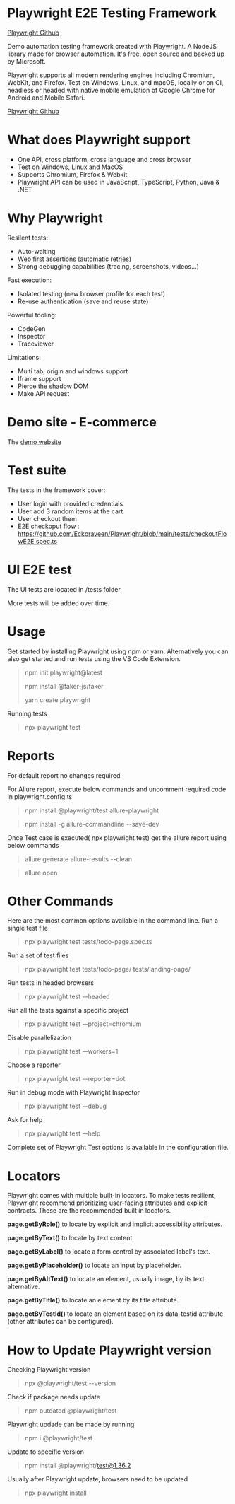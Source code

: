 # Playwright E2E Testing Framework

[Playwright Github](https://playwright.dev/img/playwright-logo.svg )

Demo automation testing framework created with Playwright. A NodeJS library made for browser automation. It's free, open source and backed up by Microsoft. 

Playwright supports all modern rendering engines including Chromium, WebKit, and Firefox. Test on Windows, Linux, and macOS, locally or on CI, headless or headed with native mobile emulation of Google Chrome for Android and Mobile Safari.

[Playwright Github](https://github.com/microsoft/playwright)

# What does Playwright support

- One API, cross platform, cross language and cross browser
- Test on Windows, Linux and MacOS
- Supports Chromium, Firefox & Webkit
- Playwright API can be used in JavaScript, TypeScript, Python, Java & .NET

# Why Playwright

Resilent tests:
- Auto-waiting
- Web first assertions (automatic retries)
- Strong debugging capabilities (tracing, screenshots, videos...)

Fast execution:
- Isolated testing (new browser profile for each test)
- Re-use authentication (save and reuse state)

Powerful tooling:
- CodeGen
- Inspector
- Traceviewer

Limitations:
- Multi tab, origin and windows support
- Iframe support
- Pierce the shadow DOM
- Make API request


# Demo site - E-commerce

The [demo website](https://www.saucedemo.com/)

# Test suite

The tests in the framework cover:

- User login with provided credentials
- User add 3 random items at the cart
- User checkout them
- E2E checkoput flow : https://github.com/Eckpraveen/Playwright/blob/main/tests/checkoutFlowE2E.spec.ts


# UI E2E test

The UI tests are located in /tests folder

More tests will be added over time.


# Usage

Get started by installing Playwright using npm or yarn. Alternatively you can also get started and run tests using the VS Code Extension.

> npm init playwright@latest
> 
> npm install @faker-js/faker
> 
> yarn create playwright

Running tests

> npx playwright test

# Reports
For default report no changes required

For Allure report, execute below commands and uncomment required code in playwright.config.ts

> npm install @playwright/test allure-playwright 

> npm install -g allure-commandline --save-dev

Once Test case is executed( npx playwright test) get the allure report using below commands

> allure generate allure-results --clean

> allure open


# Other Commands
Here are the most common options available in the command line.
Run a single test file

> npx playwright test tests/todo-page.spec.ts

Run a set of test files

> npx playwright test tests/todo-page/ tests/landing-page/

Run tests in headed browsers

> npx playwright test --headed

Run all the tests against a specific project

> npx playwright test --project=chromium

Disable parallelization

> npx playwright test --workers=1

Choose a reporter

> npx playwright test --reporter=dot

Run in debug mode with Playwright Inspector

> npx playwright test --debug

Ask for help

> npx playwright test --help

Complete set of Playwright Test options is available in the configuration file.

# Locators

Playwright comes with multiple built-in locators. To make tests resilient, Playwright recommend prioritizing user-facing attributes and explicit contracts. These are the recommended built in locators.

**page.getByRole()** to locate by explicit and implicit accessibility attributes.

**page.getByText()** to locate by text content.

**page.getByLabel()** to locate a form control by associated label's text.

**page.getByPlaceholder()** to locate an input by placeholder.

**page.getByAltText()** to locate an element, usually image, by its text alternative.

**page.getByTitle()** to locate an element by its title attribute.

**page.getByTestId()** to locate an element based on its data-testid attribute (other attributes can be configured).

# How to Update Playwright version

Checking Playwright version

> npx @playwright/test --version

Check if package needs update

> npm outdated @playwright/test

Playwright updade can be made by running

> npm i @playwright/test

Update to specific version

> npm install @playwright/test@1.36.2

Usually after Playwright update, browsers need to be updated

> npx playwright install
